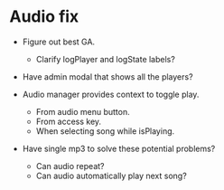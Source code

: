 # Audio fix
* Figure out best GA.
    * Clarify logPlayer and logState labels?
* Have admin modal that shows all the players?
* Audio manager provides context to toggle play.
    * From audio menu button.
    * From access key.
    * When selecting song while isPlaying.

* Have single mp3 to solve these potential problems?
    * Can audio repeat?
    * Can audio automatically play next song?

